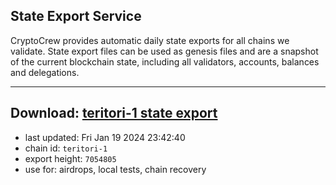 ## State Export Service
CryptoCrew provides automatic daily state exports for all chains we validate. State export files can be used as genesis files and are a snapshot of the current blockchain state, including all validators, accounts, balances and delegations.

---
**Download: [teritori-1 state export](https://dl.ccvalidators.com/SERVICE/teritori/teritori-1_export_7054805.json)**
---

- last updated: Fri Jan 19 2024 23:42:40
- chain id: `teritori-1`
- export height: `7054805`
- use for: airdrops, local tests, chain recovery
